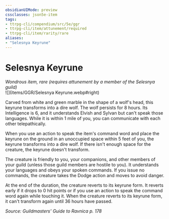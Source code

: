 ```yaml
---
obsidianUIMode: preview
cssclasses: json5e-item
tags:
- ttrpg-cli/compendium/src/5e/ggr
- ttrpg-cli/item/attunement/required
- ttrpg-cli/item/rarity/rare
aliases: 
- "Selesnya Keyrune"
---
```

# Selesnya Keyrune
*Wondrous item, rare (requires attunement by a member of the Selesnya guild)*  
![](items/GGR/Selesnya Keyrune.webp#right)  


Carved from white and green marble in the shape of a wolf's head, this keyrune transforms into a dire wolf. The wolf persists for 8 hours. Its Intelligence is 6, and it understands Elvish and Sylvan but can't speak those languages. While it is within 1 mile of you, you can communicate with each other telepathically.

When you use an action to speak the item's command word and place the keyrune on the ground in an unoccupied space within 5 feet of you, the keyrune transforms into a dire wolf. If there isn't enough space for the creature, the keyrune doesn't transform.

The creature is friendly to you, your companions, and other members of your guild (unless those guild members are hostile to you). It understands your languages and obeys your spoken commands. If you issue no commands, the creature takes the Dodge action and moves to avoid danger.

At the end of the duration, the creature reverts to its keyrune form. It reverts early if it drops to 0 hit points or if you use an action to speak the command word again while touching it. When the creature reverts to its keyrune form, it can't transform again until 36 hours have passed.

*Source: Guildmasters' Guide to Ravnica p. 178*